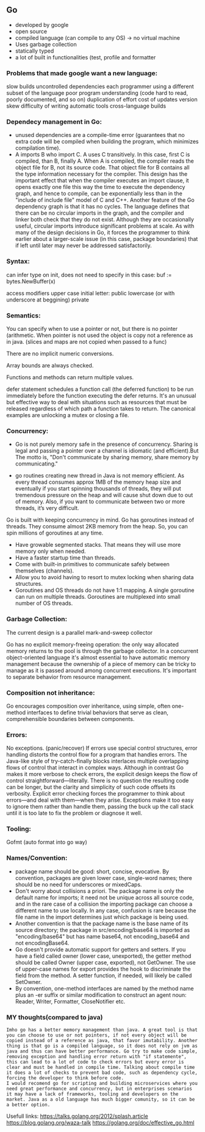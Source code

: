 ## Go

- developed by google
- open source
- compiled language (can compile to any OS) -> no virtual machine
- Uses garbage collection
- statically typed
- a lot of built in functionalities (test, profile and formatter


### Problems that made google want a new language:
slow builds
uncontrolled dependencies
each programmer using a different subset of the language
poor program understanding (code hard to read, poorly documented, and so on)
duplication of effort
cost of updates
version skew
difficulty of writing automatic tools
cross-language builds


### Dependecy management in Go:
- unused dependencies are a compile-time error (guarantees that no extra code will be compiled when building the program, which minimizes compilation time).
- A imports B who import C. A uses C transitively. In this case, first C is compiled, than B, finally A.  When A is compiled, the compiler reads the object file for B, not its source code. That object file for B contains all the type information necessary for the compiler. This design has the important effect that when the compiler executes an import clause, it opens exactly one file this way the time to execute the dependency graph, and hence to compile, can be exponentially less than in the "include of include file" model of C and C++. Another feature of the Go dependency graph is that it has no cycles. The language defines that there can be no circular imports in the graph, and the compiler and linker both check that they do not exist. Although they are occasionally useful, circular imports introduce significant problems at scale. As with many of the design decisions in Go, it forces the programmer to think earlier about a larger-scale issue (in this case, package boundaries) that if left until later may never be addressed satisfactorily.


### Syntax:

can infer type on init, does not need to specify in this case:
buf := bytes.NewBuffer(x)

access modifiers
upper case initial letter: public
lowercase (or with underscore at beggining) private


### Semantics:

You can specify when to use a pointer or not, but there is no pointer (arithmetic. When pointer is not used the object is copy not a reference as in java. (slices and maps are not copied when passed to a func)

There are no implicit numeric conversions.

Array bounds are always checked. 

Functions and methods can return multiple values.

defer statement schedules a function call (the deferred function) to be run immediately before the function executing the defer returns. It's an unusual but effective way to deal with situations such as resources that must be released regardless of which path a function takes to return. The canonical examples are unlocking a mutex or closing a file.


### Concurrency:

- Go is not purely memory safe in the presence of concurrency. Sharing is legal and passing a pointer over a channel is idiomatic (and efficient).But The motto is, "Don't communicate by sharing memory, share memory by communicating."

- go routines 
creating new thread in Java is not memory efficient. As every thread consumes approx 1MB of the memory heap size and eventually if you start spinning thousands of threads, they will put tremendous pressure on the heap and will cause shut down due to out of memory. Also, if you want to communicate between two or more threads, it’s very difficult.

Go is built with keeping concurrency in mind. Go has goroutines instead of threads. They consume almost 2KB memory from the heap. So, you can spin millions of goroutines at any time.

- Have growable segmented stacks. That means they will use more memory only when needed.
- Have a faster startup time than threads.
- Come with built-in primitives to communicate safely between themselves (channels).
- Allow you to avoid having to resort to mutex locking when sharing data structures.
- Goroutines and OS threads do not have 1:1 mapping. A single goroutine can run on multiple threads. Goroutines are multiplexed into small number of OS threads.



### Garbage Collection:

The current design is a parallel mark-and-sweep collector

Go has no explicit memory-freeing operation: the only way allocated memory returns to the pool is through the garbage collector. In a concurrent object-oriented language it's almost essential to have automatic memory management because the ownership of a piece of memory can be tricky to manage as it is passed around among concurrent executions. It's important to separate behavior from resource management.



### Composition not inheritance:

Go encourages composition over inheritance, using simple, often one-method interfaces to define trivial behaviors that serve as clean, comprehensible boundaries between components.


### Errors:

No exceptions. (panic/recover)
If errors use special control structures, error handling distorts the control flow for a program that handles errors. The Java-like style of try-catch-finally blocks interlaces multiple overlapping flows of control that interact in complex ways. Although in contrast Go makes it more verbose to check errors, the explicit design keeps the flow of control straightforward—literally.
There is no question the resulting code can be longer, but the clarity and simplicity of such code offsets its verbosity. Explicit error checking forces the programmer to think about errors—and deal with them—when they arise. Exceptions make it too easy to ignore them rather than handle them, passing the buck up the call stack until it is too late to fix the problem or diagnose it well.


### Tooling:

Gofmt (auto format into go way)



### Names/Convention:

- package name should be good: short, concise, evocative. By convention, packages are given lower case, single-word names; there should be no need for underscores or mixedCaps.
- Don't worry about collisions a priori. The package name is only the default name for imports; it need not be unique across all source code, and in the rare case of a collision the importing package can choose a different name to use locally. In any case, confusion is rare because the file name in the import determines just which package is being used.
- Another convention is that the package name is the base name of its source directory; the package in src/encoding/base64 is imported as "encoding/base64" but has name base64, not encoding_base64 and not encodingBase64.
- Go doesn't provide automatic support for getters and setters.  If you have a field called owner (lower case, unexported), the getter method should be called Owner (upper case, exported), not GetOwner. The use of upper-case names for export provides the hook to discriminate the field from the method. A setter function, if needed, will likely be called SetOwner.
- By convention, one-method interfaces are named by the method name plus an -er suffix or similar modification to construct an agent noun: Reader, Writer, Formatter, CloseNotifier etc.


### MY thoughts(compared to java)

	Imho go has a better memory management than java. A great tool is that you can choose to use or not pointers, if not every object will be copied instead of a reference as java, that favor imutability. Another thing is that go is a compiled language, so it does not rely on jvm as java and thus can have better performance. Go try to make code simple, removing exception and handling error return with "if statemente", this can lead to a lot of code to check errors but every error is clear and must be handled in compile time. Talking about compile time it does a lot of checks to prevent bad code, such as dependency cycle, forcing the developer to think before code.
	I would recomend go for scripting and building microservices where you need great performance and concurrency, but in enterprises scenarios it may have a lack of frameworks, tooling and developers on the market. Java as a old language has much bigger comunity, so it can be a better option. 


Usefull links:
https://talks.golang.org/2012/splash.article
https://blog.golang.org/waza-talk
https://golang.org/doc/effective_go.html
